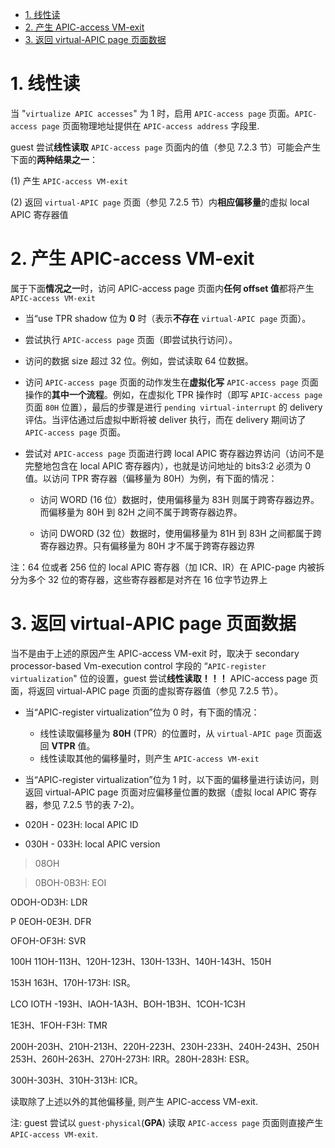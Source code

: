 
<!-- @import "[TOC]" {cmd="toc" depthFrom=1 depthTo=6 orderedList=false} -->

<!-- code_chunk_output -->

- [1. 线性读](#1-线性读)
- [2. 产生 APIC-access VM-exit](#2-产生-apic-access-vm-exit)
- [3. 返回 virtual-APIC page 页面数据](#3-返回-virtual-apic-page-页面数据)

<!-- /code_chunk_output -->

# 1. 线性读

当 "`virtualize APIC accesses`" 为 1 时，启用 `APIC-access page` 页面。`APIC-access page` 页面物理地址提供在 `APIC-access address` 字段里.

guest 尝试**线性读取** `APIC-access page` 页面内的值（参见 7.2.3 节）可能会产生下面的**两种结果之一**：

(1) 产生 `APIC-access VM-exit`

(2) 返回 `virtual-APIC page` 页面（参见 7.2.5 节）内**相应偏移量**的虚拟 local APIC 寄存器值

# 2. 产生 APIC-access VM-exit

属于下面**情况之一**时，访问 APIC-access page 页面内**任何 offset 值**都将产生 `APIC-access VM-exit`

* 当“use TPR shadow 位为 **0** 时（表示**不存在** `virtual-APIC page` 页面）。

* 尝试执行 `APIC-access page` 页面（即尝试执行访问）。

* 访问的数据 size 超过 32 位。例如，尝试读取 64 位数据。

* 访问 `APIC-access page` 页面的动作发生在**虚拟化写** `APIC-access page` 页面操作的**其中一个流程**。例如，在虚拟化 TPR 操作时（即写 `APIC-access page` 页面 `80H` 位置），最后的步骤是进行 `pending virtual-interrupt` 的 delivery 评估。当评估通过后虚拟中断将被 deliver 执行，而在 delivery 期间访了 `APIC-access page` 页面。

* 尝试对 `APIC-access page` 页面进行跨 local APIC 寄存器边界访问（访问不是完整地包含在 local APIC 寄存器内），也就是访问地址的 bits3:2 必须为 0 值。以访问 TPR 寄存器（偏移量为 80H）为例，有下面的情况：

    * 访问 WORD (16 位）数据时，使用偏移量为 83H 则属于跨寄存器边界。而偏移量为 80H 到 82H 之间不属于跨寄存器边界。

    * 访问 DWORD (32 位）数据时，使用偏移量为 81H 到 83H 之间都属于跨寄存器边界。只有偏移量为 80H 才不属于跨寄存器边界

注：64 位或者 256 位的 local APIC 寄存器（加 ICR、IR）在 APIC-page 内被拆分为多个 32 位的寄存器，这些寄存器都是对齐在 16 位字节边界上

# 3. 返回 virtual-APIC page 页面数据

当不是由于上述的原因产生 APIC-access VM-exit 时，取决于 secondary processor-based Vm-execution control 字段的 “`APIC-register virtualization`" 位的设置，guest 尝试**线性读取！！！** APIC-access page 页面，将返回 virtual-APIC page 页面的虚拟寄存器值（参见 7.2.5 节）。

* 当“APIC-register virtualization”位为 0 时，有下面的情况：

    * 线性读取偏移量为 **80H** (TPR）的位置时，从 `virtual-APIC page` 页面返回 **VTPR** 值。
    * 线性读取其他的偏移量时，则产生 `APIC-access VM-exit`

* 当“APIC-register virtualization”位为 1 时，以下面的偏移量进行读访问，则返回  virtual-APIC page 页面对应偏移量位置的数据（虚拟 local APIC 寄存器，参见 7.2.5 节的表 7-2)。

* 020H - 023H: local APIC ID
* 030H - 033H: local APIC version

>08OH

>0BOH-0B3H: EOI

 ODOH-OD3H: LDR

 P 0EOH-0E3H. DFR

 OFOH-OF3H: SVR

100H 11OH-113H、120H-123H、130H-133H、140H-143H、150H

153H 163H、170H-173H: ISR。

 LCO IOTH -193H、IAOH-1A3H、BOH-1B3H、1COH-1C3H

1E3H、1FOH-F3H: TMR

200H-203H、210H-213H、220H-223H、230H-233H、240H-243H、250H 253H、260H-263H、270H-273H: IRR。280H-283H: ESR。

300H-303H、310H-313H: ICR。

读取除了上述以外的其他偏移量, 则产生 APIC-access VM-exit.

注: guest 尝试以 `guest-physical`(**GPA**) 读取 `APIC-access page` 页面则直接产生 `APIC-access VM-exit`.